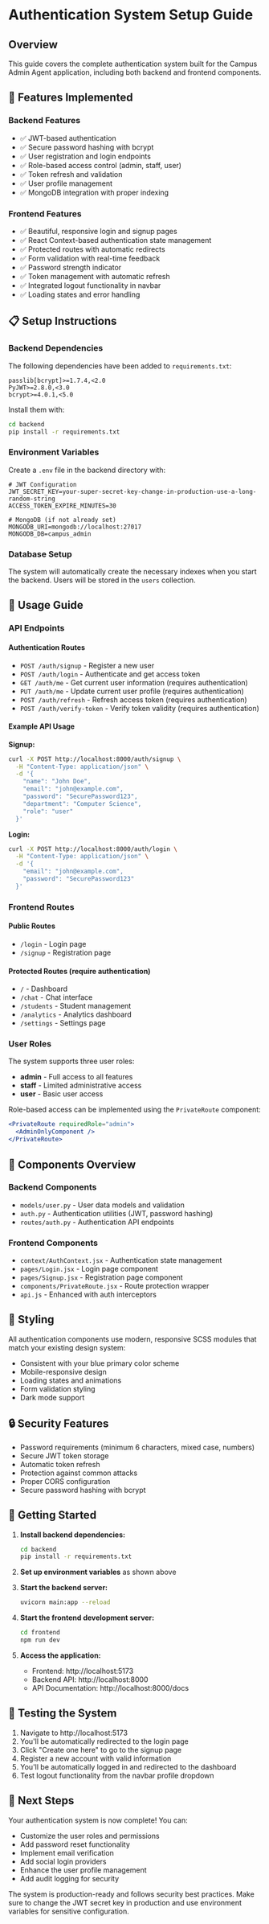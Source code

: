 # Authentication System Setup Guide

## Overview
This guide covers the complete authentication system built for the Campus Admin Agent application, including both backend and frontend components.

## 🚀 Features Implemented

### Backend Features
- ✅ JWT-based authentication
- ✅ Secure password hashing with bcrypt
- ✅ User registration and login endpoints
- ✅ Role-based access control (admin, staff, user)
- ✅ Token refresh and validation
- ✅ User profile management
- ✅ MongoDB integration with proper indexing

### Frontend Features
- ✅ Beautiful, responsive login and signup pages
- ✅ React Context-based authentication state management
- ✅ Protected routes with automatic redirects
- ✅ Form validation with real-time feedback
- ✅ Password strength indicator
- ✅ Token management with automatic refresh
- ✅ Integrated logout functionality in navbar
- ✅ Loading states and error handling

## 📋 Setup Instructions

### Backend Dependencies
The following dependencies have been added to `requirements.txt`:
```
passlib[bcrypt]>=1.7.4,<2.0
PyJWT>=2.8.0,<3.0
bcrypt>=4.0.1,<5.0
```

Install them with:
```bash
cd backend
pip install -r requirements.txt
```

### Environment Variables
Create a `.env` file in the backend directory with:
```env
# JWT Configuration
JWT_SECRET_KEY=your-super-secret-key-change-in-production-use-a-long-random-string
ACCESS_TOKEN_EXPIRE_MINUTES=30

# MongoDB (if not already set)
MONGODB_URI=mongodb://localhost:27017
MONGODB_DB=campus_admin
```

### Database Setup
The system will automatically create the necessary indexes when you start the backend. Users will be stored in the `users` collection.

## 🎯 Usage Guide

### API Endpoints

#### Authentication Routes
- `POST /auth/signup` - Register a new user
- `POST /auth/login` - Authenticate and get access token
- `GET /auth/me` - Get current user information (requires authentication)
- `PUT /auth/me` - Update current user profile (requires authentication)
- `POST /auth/refresh` - Refresh access token (requires authentication)
- `POST /auth/verify-token` - Verify token validity (requires authentication)

#### Example API Usage

**Signup:**
```bash
curl -X POST http://localhost:8000/auth/signup \
  -H "Content-Type: application/json" \
  -d '{
    "name": "John Doe",
    "email": "john@example.com",
    "password": "SecurePassword123",
    "department": "Computer Science",
    "role": "user"
  }'
```

**Login:**
```bash
curl -X POST http://localhost:8000/auth/login \
  -H "Content-Type: application/json" \
  -d '{
    "email": "john@example.com",
    "password": "SecurePassword123"
  }'
```

### Frontend Routes

#### Public Routes
- `/login` - Login page
- `/signup` - Registration page

#### Protected Routes (require authentication)
- `/` - Dashboard
- `/chat` - Chat interface
- `/students` - Student management
- `/analytics` - Analytics dashboard
- `/settings` - Settings page

### User Roles
The system supports three user roles:
- **admin** - Full access to all features
- **staff** - Limited administrative access
- **user** - Basic user access

Role-based access can be implemented using the `PrivateRoute` component:
```jsx
<PrivateRoute requiredRole="admin">
  <AdminOnlyComponent />
</PrivateRoute>
```

## 🔧 Components Overview

### Backend Components
- `models/user.py` - User data models and validation
- `auth.py` - Authentication utilities (JWT, password hashing)
- `routes/auth.py` - Authentication API endpoints

### Frontend Components
- `context/AuthContext.jsx` - Authentication state management
- `pages/Login.jsx` - Login page component
- `pages/Signup.jsx` - Registration page component
- `components/PrivateRoute.jsx` - Route protection wrapper
- `api.js` - Enhanced with auth interceptors

## 🎨 Styling
All authentication components use modern, responsive SCSS modules that match your existing design system:
- Consistent with your blue primary color scheme
- Mobile-responsive design
- Loading states and animations
- Form validation styling
- Dark mode support

## 🔒 Security Features
- Password requirements (minimum 6 characters, mixed case, numbers)
- Secure JWT token storage
- Automatic token refresh
- Protection against common attacks
- Proper CORS configuration
- Secure password hashing with bcrypt

## 🚦 Getting Started

1. **Install backend dependencies:**
   ```bash
   cd backend
   pip install -r requirements.txt
   ```

2. **Set up environment variables** as shown above

3. **Start the backend server:**
   ```bash
   uvicorn main:app --reload
   ```

4. **Start the frontend development server:**
   ```bash
   cd frontend
   npm run dev
   ```

5. **Access the application:**
   - Frontend: http://localhost:5173
   - Backend API: http://localhost:8000
   - API Documentation: http://localhost:8000/docs

## 🧪 Testing the System

1. Navigate to http://localhost:5173
2. You'll be automatically redirected to the login page
3. Click "Create one here" to go to the signup page
4. Register a new account with valid information
5. You'll be automatically logged in and redirected to the dashboard
6. Test logout functionality from the navbar profile dropdown

## 🎯 Next Steps

Your authentication system is now complete! You can:
- Customize the user roles and permissions
- Add password reset functionality
- Implement email verification
- Add social login providers
- Enhance the user profile management
- Add audit logging for security

The system is production-ready and follows security best practices. Make sure to change the JWT secret key in production and use environment variables for sensitive configuration.
